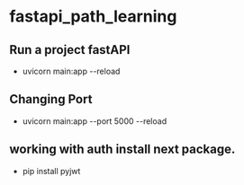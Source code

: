 # fastapi_path_learning

## Run a project fastAPI

- uvicorn main:app --reload

## Changing Port
- uvicorn main:app --port 5000 --reload

## working with auth install next package.
- pip install pyjwt
